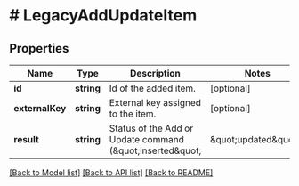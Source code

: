 # # LegacyAddUpdateItem

## Properties

Name | Type | Description | Notes
------------ | ------------- | ------------- | -------------
**id** | **string** | Id of the added item. | [optional]
**externalKey** | **string** | External key assigned to the item. | [optional]
**result** | **string** | Status of the Add or Update command (\&quot;inserted\&quot; | \&quot;updated\&quot;). | [optional]

[[Back to Model list]](../../README.md#models) [[Back to API list]](../../README.md#endpoints) [[Back to README]](../../README.md)
